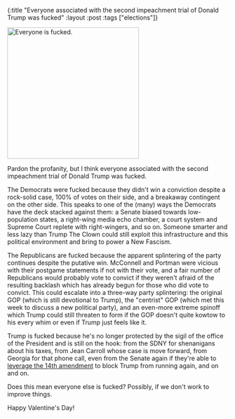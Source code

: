 {:title "Everyone associated with the second impeachment trial of Donald Trump was fucked"
:layout :post
:tags  ["elections"]}

<img src="http://www.szcz.org/img/fucked.jpg" width="300px" alt="Everyone is fucked."/>

Pardon the profanity, but I think everyone associated with the second impeachment trial of Donald Trump was fucked.

The Democrats were fucked because they didn't win a conviction despite a rock-solid case, 100% of votes on their side, and a breakaway contingent on the other side.  This speaks to one of the (many) ways the Democrats have the deck stacked against them: a Senate biased towards low-population states, a right-wing media echo chamber, a court system and Supreme Court replete with right-wingers, and so on.  Someone smarter and less lazy than Trump The Clown could still exploit this infrastructure and this political environment and bring to power a New Fascism.

The Republicans are fucked because the apparent splintering of the party continues despite the putative win.  McConnell and Portman were vicious with their postgame statements if not with their vote, and a fair number of Republicans would probably vote to convict if they weren't afraid of the resulting backlash which has already begun for those who did vote to convict.  This could escalate into a three-way party splintering: the original GOP (which is still devotional to Trump), the "centrist" GOP (which met this week to discuss a new political party), and an even-more extreme spinoff which Trump could still threaten to form if the GOP doesn't quite kowtow to his every whim or even if Trump just feels like it.

Trump is fucked because he's no longer protected by the sigil of the office of the President and is still on the hook: from the SDNY for shenanigans about his taxes, from Jean Carroll whose case is move forward, from Georgia for that phone call, even from the Senate again if they're able to [leverage the 14th amendment](https://www.thenation.com/article/politics/14th-amendment-trump/) to block Trump from running again, and on and on.

Does this mean everyone else is fucked?  Possibly, if we don't work to improve things.

Happy Valentine's Day!

<!-- https://www.nytimes.com/live/2021/02/14/us/trump-impeachment/a-backlash-against-the-7-republicans-who-voted-to-convict-trump-has-begun
https://www.nytimes.com/live/2021/02/14/us/trump-impeachment#mcconnells-maneuvering-hold-up-the-trial-vote-to-acquit-then-blister-trump-in-a-speech -->

